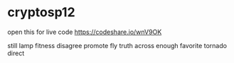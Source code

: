 # cryptosp12
open this for live code https://codeshare.io/wnV9OK

still lamp fitness disagree promote fly truth across enough favorite tornado direct
